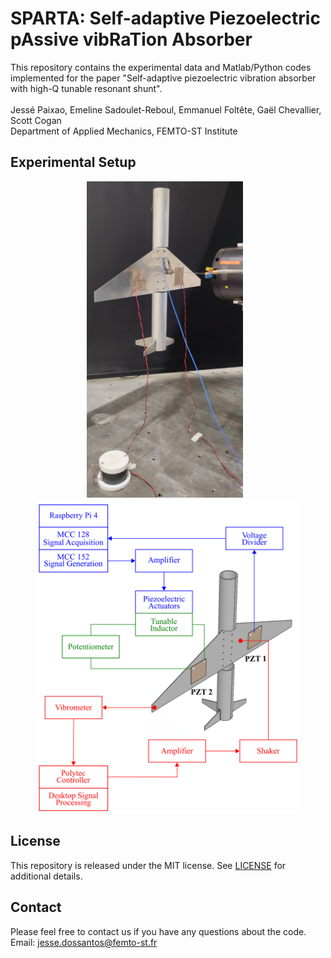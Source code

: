 # **SPARTA**: **S**elf-adaptive **P**iezoelectric p**A**ssive vib**R**a**T**ion **A**bsorber

This repository contains the experimental data and Matlab/Python codes implemented for the paper "Self-adaptive piezoelectric vibration absorber with high-Q tunable
resonant shunt". 
\
\
Jessé Paixao, Emeline Sadoulet-Reboul, Emmanuel Foltête, Gaël Chevallier, Scott Cogan \
Department of Applied Mechanics, FEMTO-ST Institute


## Experimental Setup
<p align="center">
  <img src="figures/airplane_photo.jpg" width="250"/>  &ensp;        <img src="figures/exp_setup_scheme.png" width="420"/> 
</p>

## License
This repository is released under the MIT license. See [LICENSE](LICENSE) for additional details.

## Contact
Please feel free to contact us if you have any questions about the code. <br>
Email: jesse.dossantos@femto-st.fr
